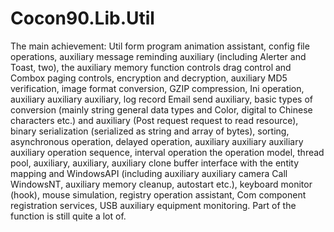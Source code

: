 # Cocon90.Lib.Util
The main achievement: Util form program animation assistant, config file operations, auxiliary message reminding auxiliary (including Alerter and Toast, two), the auxiliary memory function controls drag control and Combox paging controls, encryption and decryption, auxiliary MD5 verification, image format conversion, GZIP compression, Ini operation, auxiliary auxiliary auxiliary, log record Email send auxiliary, basic types of conversion (mainly string general data types and Color, digital to Chinese characters etc.) and auxiliary (Post request request to read resource), binary serialization (serialized as string and array of bytes), sorting, asynchronous operation, delayed operation, auxiliary auxiliary auxiliary auxiliary operation sequence, interval operation the operation model, thread pool, auxiliary, auxiliary, auxiliary clone buffer interface with the entity mapping and WindowsAPI (including auxiliary auxiliary camera Call WindowsNT, auxiliary memory cleanup, autostart etc.), keyboard monitor (hook), mouse simulation, registry operation assistant, Com component registration services, USB auxiliary equipment monitoring. Part of the function is still quite a lot of.

